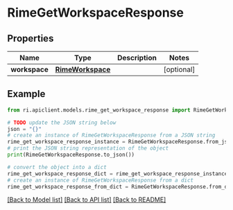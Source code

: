 # RimeGetWorkspaceResponse


## Properties

Name | Type | Description | Notes
------------ | ------------- | ------------- | -------------
**workspace** | [**RimeWorkspace**](RimeWorkspace.md) |  | [optional] 

## Example

```python
from ri.apiclient.models.rime_get_workspace_response import RimeGetWorkspaceResponse

# TODO update the JSON string below
json = "{}"
# create an instance of RimeGetWorkspaceResponse from a JSON string
rime_get_workspace_response_instance = RimeGetWorkspaceResponse.from_json(json)
# print the JSON string representation of the object
print(RimeGetWorkspaceResponse.to_json())

# convert the object into a dict
rime_get_workspace_response_dict = rime_get_workspace_response_instance.to_dict()
# create an instance of RimeGetWorkspaceResponse from a dict
rime_get_workspace_response_from_dict = RimeGetWorkspaceResponse.from_dict(rime_get_workspace_response_dict)
```
[[Back to Model list]](../README.md#documentation-for-models) [[Back to API list]](../README.md#documentation-for-api-endpoints) [[Back to README]](../README.md)


